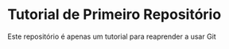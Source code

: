 # Tutorial de Primeiro Repositório

Este repositório é apenas um tutorial para reaprender a usar Git